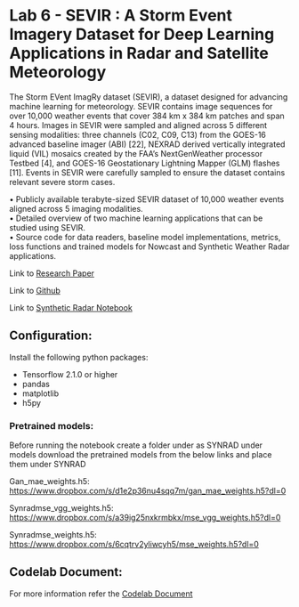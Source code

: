 # Lab 6 - SEVIR : A Storm Event Imagery Dataset for Deep Learning Applications in Radar and Satellite Meteorology

The Storm EVent ImagRy dataset (SEVIR), a dataset designed for advancing machine learning for meteorology. SEVIR contains image sequences for over 10,000 weather events that cover 384 km x 384 km patches and span 4 hours. Images in SEVIR were sampled and aligned across 5 different sensing modalities: three channels (C02, C09, C13) from the GOES-16 advanced baseline imager (ABI) [22], NEXRAD derived vertically integrated liquid (VIL) mosaics created by the FAA’s NextGenWeather processor Testbed [4], and GOES-16 Geostationary Lightning Mapper (GLM) flashes [11]. Events in SEVIR were carefully sampled to ensure the dataset contains
relevant severe storm cases. 

• Publicly available terabyte-sized SEVIR dataset of 10,000 weather events aligned across 5 imaging modalities.  
• Detailed overview of two machine learning applications that can be studied using SEVIR.  
• Source code for data readers, baseline model implementations, metrics, loss functions and trained models for Nowcast and Synthetic Weather Radar applications.  

Link to [Research Paper](https://proceedings.neurips.cc/paper/2020/file/fa78a16157fed00d7a80515818432169-Paper.pdf)

Link to [Github](https://github.com/MIT-AI-Accelerator/neurips-2020-sevir)

Link to [Synthetic Radar Notebook](https://github.com/MIT-AI-Accelerator/neurips-2020-sevir/blob/master/notebooks/AnalyzeSyntheticRadar.ipynb)

## Configuration:
  Install the following python packages:
  * Tensorflow 2.1.0 or higher 
  * pandas
  * matplotlib
  * h5py

### Pretrained models:
   Before running the notebook create a folder under as SYNRAD under models download the pretrained models from the below links and place them under SYNRAD

   Gan_mae_weights.h5: https://www.dropbox.com/s/d1e2p36nu4sqq7m/gan_mae_weights.h5?dl=0

   Synradmse_vgg_weights.h5: https://www.dropbox.com/s/a39ig25nxkrmbkx/mse_vgg_weights.h5?dl=0

   Synradmse_weights.h5: https://www.dropbox.com/s/6cqtrv2yliwcyh5/mse_weights.h5?dl=0




## Codelab Document:
  For more information refer the [Codelab Document](https://docs.google.com/document/d/1U_E9OhYmezjdiWyntQrGYI4fWmiUgKk4I4VXRZtmsAE/edit# "Codelab Document")

